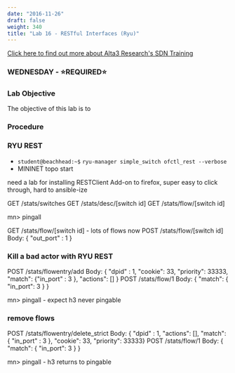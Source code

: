 ```yaml
---
date: "2016-11-26"
draft: false
weight: 340
title: "Lab 16 - RESTful Interfaces (Ryu)"
---
```

[Click here to find out more about Alta3 Research's SDN Training](https://alta3.com/courses/sdn)

### WEDNESDAY - &#x2B50;REQUIRED&#x2B50;

### Lab Objective
The objective of this lab is to 

### Procedure

### RYU REST

* `student@beachhead:~$` `ryu-manager simple_switch ofctl_rest --verbose`
* MININET topo start

need a lab for installing RESTClient Add-on to firefox, super easy to click through, hard to ansible-ize

GET /stats/switches
GET /stats/desc/[switch id]
GET /stats/flow/[switch id]

mn> pingall

GET /stats/flow/[switch id] - lots of flows now
POST /stats/flow/[switch id]
  Body: { "out_port" : 1 }

### Kill a bad actor with RYU REST

POST /stats/flowentry/add 
  Body: { "dpid" : 1, "cookie": 33, "priority": 33333, "match": {"in_port" : 3 }, "actions": [] }
POST /stats/flow/1
  Body: { "match": { "in_port": 3 } }

mn> pingall - expect h3 never pingable

### remove flows 

POST /stats/flowentry/delete_strict
  Body: { "dpid" : 1, "actions": [], "match": { "in_port" : 3 }, "cookie": 33,  "priority": 33333}
POST /stats/flow/1
  Body: { "match": { "in_port": 3 } }

mn> pingall - h3 returns to pingable

